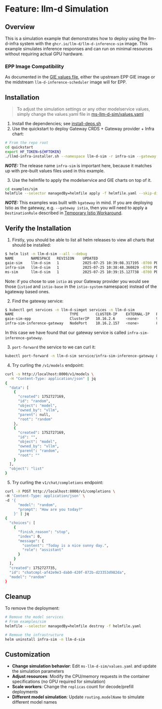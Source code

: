 # Feature: llm-d Simulation

## Overview

This is a simulation example that demonstrates how to deploy using the llm-d-infra system with the `ghcr.io/llm-d/llm-d-inference-sim` image. This example simulates inference responses and can run on minimal resources without requiring actual GPU hardware.

### EPP Image Compatibility

As documented in the [GIE values file](./gaie-sim/values.yaml#L4-L13), either the upstream EPP GIE image or the midstream `llm-d-inference-scheduler` image will for EPP.

## Installation

> To adjust the simulation settings or any other modelservice values, simply change the values.yaml file in [ms-llm-d-sim/values.yaml](ms-llm-d-sim/values.yaml)

1. Install the dependencies; see [install-deps.sh](../../install-deps.sh)
2. Use the quickstart to deploy Gateway CRDS + Gateway provider + Infra chart:

```bash
# From the repo root
cd quickstart
export HF_TOKEN=${HFTOKEN}
./llmd-infra-installer.sh --namespace llm-d-sim -r infra-sim --gateway kgateway --disable-metrics-collection
```

**_NOTE:_** The release name `infra-sim` is important here, because it matches up with pre-built values files used in this example.

3. Use the helmfile to apply the modelservice and GIE charts on top of it.

```bash
cd examples/sim
helmfile --selector managedBy=helmfile apply -f helmfile.yaml --skip-diff-on-install
```

**_NOTE:_** This examples was built with `kgateway` in mind. If you are deploying Istio as the gateway, e.g. `--gateway istio`, then you will need to apply a `DestinationRule` described in [Temporary Istio Workaround](../../istio-workaround.md).

## Verify the Installation

1. Firstly, you should be able to list all helm releases to view all charts that should be installed:

```bash
$ helm list -n llm-d-sim --all --debug
NAME     	NAMESPACE	REVISION	UPDATED                             	STATUS  	CHART                   	APP VERSION
gaie-sim 	llm-d-sim	1       	2025-07-25 10:39:08.317195 -0700 PDT	deployed	inferencepool-v0.5.1    	v0.5.1
infra-sim	llm-d-sim	1       	2025-07-25 10:38:48.360829 -0700 PDT	deployed	llm-d-infra-v1.1.1      	v0.2.0
ms-sim   	llm-d-sim	1       	2025-07-25 10:39:15.127738 -0700 PDT	deployed	llm-d-modelservice-0.2.0	v0.2.0
```

Note: if you chose to use `istio` as your Gateway provider you would see those (`istiod` and `istio-base` in the `istio-system` namespace) instead of the kgateway based ones.

2. Find the gateway service:

```bash
$ kubectl get services -n llm-d-simget services -n llm-d-sim
NAME                          TYPE        CLUSTER-IP    EXTERNAL-IP   PORT(S)             AGE
gaie-sim-epp                  ClusterIP   10.16.2.6     <none>        9002/TCP,9090/TCP   42s
infra-sim-inference-gateway   NodePort    10.16.2.157   <none>        80:37479/TCP        64s
```

In this case we have found that our gateway service is called `infra-sim-inference-gateway`.

3. `port-forward` the service to we can curl it:

```bash
kubectl port-forward -n llm-d-sim service/infra-sim-inference-gateway 8000:80
```

4. Try curling the `/v1/models` endpoint:

```bash
curl -s http://localhost:8000/v1/models \
  -H "Content-Type: application/json" | jq
{
  "data": [
    {
      "created": 1752727169,
      "id": "random",
      "object": "model",
      "owned_by": "vllm",
      "parent": null,
      "root": "random"
    },
    {
      "created": 1752727169,
      "id": "",
      "object": "model",
      "owned_by": "vllm",
      "parent": "random",
      "root": ""
    }
  ],
  "object": "list"
}
```

5. Try curling the `v1/chat/completions` endpoint:

```bash
curl -X POST http://localhost:8000/v1/completions \
-H 'Content-Type: application/json' \
-d '{
      "model": "random",
      "prompt": "How are you today?"
    }' | jq
{
  "choices": [
    {
      "finish_reason": "stop",
      "index": 0,
      "message": {
        "content": "Today is a nice sunny day.",
        "role": "assistant"
      }
    }
  ],
  "created": 1752727735,
  "id": "chatcmpl-af42e9e3-dab0-420f-872b-d23353d982da",
  "model": "random"
}
```

## Cleanup

To remove the deployment:

```bash
# Remove the model services
# From examples/sim
helmfile --selector managedBy=helmfile destroy -f helmfile.yaml

# Remove the infrastructure
helm uninstall infra-sim -n llm-d-sim
```

## Customization

- **Change simulation behavior**: Edit `ms-llm-d-sim/values.yaml` and update the simulation parameters
- **Adjust resources**: Modify the CPU/memory requests in the container specifications (no GPU required for simulation)
- **Scale workers**: Change the `replicas` count for decode/prefill deployments
- **Different model simulation**: Update `routing.modelName` to simulate different model names
